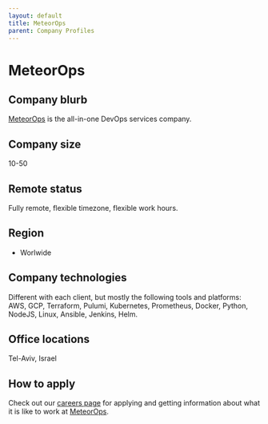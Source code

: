 ```yaml
---
layout: default
title: MeteorOps
parent: Company Profiles
---
```


# MeteorOps

## Company blurb

[MeteorOps](https://meteorops.com/about) is the all-in-one DevOps services company.  

## Company size

10-50

## Remote status

Fully remote, flexible timezone, flexible work hours.

## Region

* Worlwide

## Company technologies

Different with each client, but mostly the following tools and platforms:  
AWS, GCP, Terraform, Pulumi, Kubernetes, Prometheus, Docker, Python, NodeJS, Linux, Ansible, Jenkins, Helm.

## Office locations

Tel-Aviv, Israel

## How to apply

Check out our [careers page](https://meteorops.com/careers) for applying and getting information about what it is like to work at [MeteorOps](https://meteorops.com).
 
